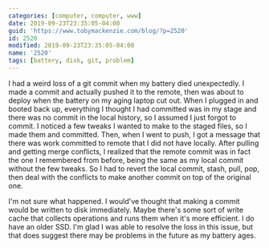 ```yaml
---
categories: [computer, computer, www]
date: 2019-09-23T23:35:05-04:00
guid: 'https://www.tobymackenzie.com/blog/?p=2520'
id: 2520
modified: 2019-09-23T23:35:05-04:00
name: '2520'
tags: [battery, disk, git, problem]
---
```


I had a weird loss of a git commit when my battery died unexpectedly.<!--more-->  I made a commit and actually pushed it to the remote, then was about to deploy when the battery on my aging laptop cut out.  When I plugged in and booted back up, everything I thought I had committed was in my stage and there was no commit in the local history, so I assumed I just forgot to commit.  I noticed a few tweaks I wanted to make to the staged files, so I made them and committed.  Then, when I went to push, I got a message that there was work committed to remote that I did not have locally.  After pulling and getting merge conflicts, I realized that the remote commit was in fact the one I remembered from before, being the same as my local commit without the few tweaks.  So I had to revert the local commit, stash, pull, pop, then deal with the conflicts to make another commit on top of the original one.

I'm not sure what happened.  I would've thought that making a commit would be written to disk immediately.  Maybe there's some sort of write cache that collects operations and runs them when it's more efficient.  I do have an older SSD.  I'm glad I was able to resolve the loss in this issue, but that does suggest there may be problems in the future as my battery ages.
